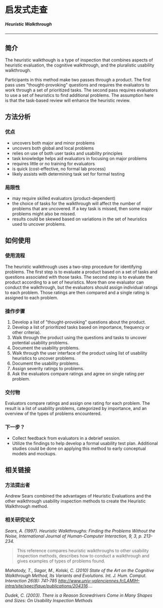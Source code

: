 
# 启发式走查
##### Heuristic Walkthrough


* * *


## 简介
The heuristic walkthough is a type of inspection that combines aspects of heuristic evaluation, the cognitive walkthrough, and the pluralistic usability walkthrough.

Participants in this method make two passes through a product. The first pass uses "thought-provoking" questions and requires the evaluators to work through a set of prioritized tasks. The second pass requires evaluators to use a set of heuristics to find additional problems. The assumption here is that the task-based review will enhance the heuristic review.


## 方法分析
### 优点
- uncovers both major and minor problems
- uncovers both global and local problems
- relies on use of both user tasks and usability principles
- task knowledge helps aid evaluators in focusing on major problems
- requires little or no training for evaluators
- is quick (cost-effective, no formal lab process)
- likely assists with determining task set for formal testing

### 局限性
- may require skilled evaluators (product-dependent)
- the choice of tasks for the walkthrough will affect the number of problems that are uncovered. If a key task is missed, then some major problems might also be missed.
- results could be skewed based on variations in the set of heuristics used to uncover problems.


## 如何使用
### 使用流程
The heuristic walkthrough uses a two-step procedure for identifying problems. The first step is to evaluate a product based on a set of tasks and questions associated with those tasks. The second step is to evaluate the product according to a set of heuristics. More than one evaluator can conduct the walkthrough, but the evaluators should assign individual ratings to each problem. Those ratings are then compared and a single rating is assigned to each problem.

### 操作步骤
1. Develop a list of "thought-provoking" questions about the product.
2. Develop a list of prioritized tasks based on importance, frequency or other criteria).
3. Walk through the product using the questions and tasks to uncover potential usability problems.
4. Document the usability problems.
5. Walk through the user interface of the product using list of usability heuristics to uncover problems.
6. Document the usability problems.
7. Assign severity ratings to problems.
8. Ask the evaluators compare ratings and agree on single rating per problem.

### 交付物
Evaluators compare ratings and assign one rating for each problem. The result is a list of usability problems, categorized by importance, and an overview of the types of problems encountered.

### 下一步？
- Collect feedback from evaluators in a debrief session.
- Utilize the findings to help develop a formal usability test plan.
Additional studies could be done on applying this method to early conceptual models and mockups.


## 相关链接
### 方法提出者
Andrew Sears combined the advantages of Heuristic Evaluations and the other walkthrough usability inspection methods to create the Heuristic Walkthrough method.

### 相关研究论文
*Sears, A. (1997). Heuristic Walkthroughs: Finding the Problems Without the Noise, International Journal of Human-Computer Interaction, 9, 3, p. 213-234.*

>This reference compares heuristic walkthroughs to other usability inspection methods, describes how to conduct a walkthrough and gives examples of types of problems found.

*Mahatody, T., Sagar, M., Kolski, C. (2010) State of the Art on the Cognitive Walkthrough Method, Its Variants and Evolutions. Int. J. Hum. Comput. Interaction 26(8): 741-785
http://www.univ-valenciennes.fr/LAMIH-intra/site/specifique/publications/204316....*

*Dudek, C. (2003). There is a Reason Screwdrivers Come in Many Shapes and Sizes: On Usability Inspection Methods*
